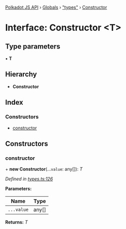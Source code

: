 [Polkadot JS API](../README.md) › [Globals](../globals.md) › ["types"](../modules/_types_.md) › [Constructor](_types_.constructor.md)

# Interface: Constructor <**T**>

## Type parameters

▪ **T**

## Hierarchy

* **Constructor**

## Index

### Constructors

* [constructor](_types_.constructor.md#constructor)

## Constructors

###  constructor

\+ **new Constructor**(...`value`: any[]): *T*

*Defined in [types.ts:126](https://github.com/polkadot-js/api/blob/dc105e6b31/packages/types/src/types.ts#L126)*

**Parameters:**

Name | Type |
------ | ------ |
`...value` | any[] |

**Returns:** *T*
